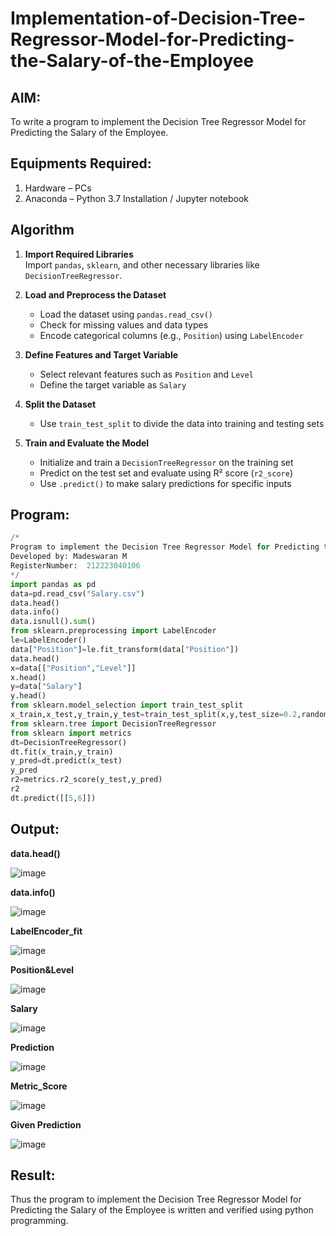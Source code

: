 # Implementation-of-Decision-Tree-Regressor-Model-for-Predicting-the-Salary-of-the-Employee

## AIM:
To write a program to implement the Decision Tree Regressor Model for Predicting the Salary of the Employee.

## Equipments Required:
1. Hardware – PCs
2. Anaconda – Python 3.7 Installation / Jupyter notebook

## Algorithm

1. **Import Required Libraries**  
   Import `pandas`, `sklearn`, and other necessary libraries like `DecisionTreeRegressor`.

2. **Load and Preprocess the Dataset**  
   - Load the dataset using `pandas.read_csv()`  
   - Check for missing values and data types  
   - Encode categorical columns (e.g., `Position`) using `LabelEncoder`

3. **Define Features and Target Variable**  
   - Select relevant features such as `Position` and `Level`  
   - Define the target variable as `Salary`

4. **Split the Dataset**  
   - Use `train_test_split` to divide the data into training and testing sets

5. **Train and Evaluate the Model**  
   - Initialize and train a `DecisionTreeRegressor` on the training set  
   - Predict on the test set and evaluate using R² score (`r2_score`)  
   - Use `.predict()` to make salary predictions for specific inputs
 

## Program:
```python
/*
Program to implement the Decision Tree Regressor Model for Predicting the Salary of the Employee.
Developed by: Madeswaran M
RegisterNumber:  212223040106
*/
import pandas as pd
data=pd.read_csv("Salary.csv")
data.head()
data.info()
data.isnull().sum()
from sklearn.preprocessing import LabelEncoder
le=LabelEncoder()
data["Position"]=le.fit_transform(data["Position"])
data.head()
x=data[["Position","Level"]]
x.head()
y=data["Salary"]
y.head()
from sklearn.model_selection import train_test_split
x_train,x_test,y_train,y_test=train_test_split(x,y,test_size=0.2,random_state=2)
from sklearn.tree import DecisionTreeRegressor
from sklearn import metrics
dt=DecisionTreeRegressor()
dt.fit(x_train,y_train)
y_pred=dt.predict(x_test)
y_pred
r2=metrics.r2_score(y_test,y_pred)
r2
dt.predict([[5,6]])
```

## Output:
**data.head()**

![image](https://github.com/user-attachments/assets/9f8aa9c7-070e-486b-88d3-8030401b6ae7)



 **data.info()**

 ![image](https://github.com/user-attachments/assets/504d48c0-118c-4117-9824-f288316a22ee)


**LabelEncoder_fit**

![image](https://github.com/user-attachments/assets/adc21454-10dd-4a6e-abb6-c2a208c7b413)

**Position&Level**

![image](https://github.com/user-attachments/assets/004f078d-fa58-441f-b93d-c3b64a289a85)

**Salary**

![image](https://github.com/user-attachments/assets/b8e23d1e-e490-457d-b8b7-6b569e072011)


**Prediction**

![image](https://github.com/user-attachments/assets/dc2ebcec-1c1a-4711-a231-ff3f9eb4a710)

**Metric_Score**

![image](https://github.com/user-attachments/assets/37e7cdd0-2df0-4294-aaa9-74163ff109c6)


**Given Prediction**

![image](https://github.com/user-attachments/assets/0e6d87e1-02dd-4188-838b-052fb1b17bba)




## Result:
Thus the program to implement the Decision Tree Regressor Model for Predicting the Salary of the Employee is written and verified using python programming.
